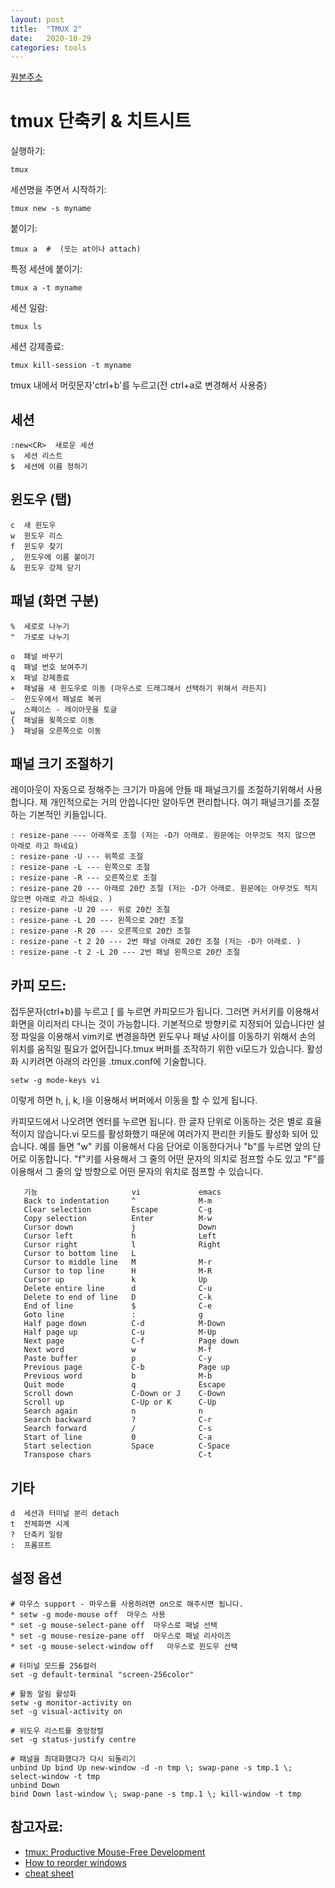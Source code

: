 ```yaml
---
layout: post
title:  "TMUX 2"
date:   2020-10-29
categories: tools
---
```


[원본주소](https://gist.github.com/ryeonho/7005437)

# tmux 단축키 & 치트시트

실행하기:

    tmux

세션명을 주면서 시작하기:

    tmux new -s myname

붙이기:

    tmux a  #  (또는 at이나 attach)

특정 세션에 붙이기:

    tmux a -t myname

세션 일람:

    tmux ls

세션 강제종료:

    tmux kill-session -t myname

tmux 내에서 머릿문자'ctrl+b'를 누르고(전 ctrl+a로 변경해서 사용중)

## 세션

    :new<CR>  새로운 세션
    s  세션 리스트
    $  세션에 이름 정하기

## 윈도우 (탭)

    c  새 윈도우
    w  윈도우 리스
    f  윈도우 찾기
    ,  윈도우에 이름 붙이기
    &  윈도우 강제 닫기

## 패널 (화면 구분)

    %  세로로 나누기
    "  가로로 나누기
    
    o  패널 바꾸기
    q  패널 번호 보여주기
    x  패널 강제종료
    +  패널을 새 윈도우로 이동 (마우스로 드래그해서 선택하기 위해서 라든지)
    -  윈도우에서 패널로 복귀
    ⍽  스페이스 - 레이아웃을 토글
    {  패널을 욎쪽으로 이동
    }  패널을 오른쪽으로 이동

## 패널 크기 조절하기

레이아웃이 자동으로 정해주는 크기가 마음에 안들 때 패널크기를 조절하기위해서 사용합니다. 제 개인적으로는 거의 안씁니다만 알아두면 편리합니다. 여기 패널크기를 조절하는 기본적인 키들입니다.

    : resize-pane --- 아래쪽로 조절 (저는 -D가 아래로. 원문에는 아무것도 적지 않으면 아래로 라고 하네요)
    : resize-pane -U --- 위쪽로 조절
    : resize-pane -L --- 왼쪽으로 조절
    : resize-pane -R --- 오른쪽으로 조절
    : resize-pane 20 --- 아래로 20칸 조절 (저는 -D가 아래로. 원문에는 아무것도 적지 않으면 아래로 라고 하네요. )
    : resize-pane -U 20 --- 위로 20칸 조절
    : resize-pane -L 20 --- 왼쪽으로 20칸 조절
    : resize-pane -R 20 --- 오른쪽으로 20칸 조절
    : resize-pane -t 2 20 --- 2번 패널 아래로 20칸 조절 (저는 -D가 아래로. )
    : resize-pane -t 2 -L 20 --- 2번 패널 왼쪽으로 20칸 조절

## 카피 모드:

접두문자(ctrl+b)를 누르고 [ 를 누르면 카피모드가 됩니다. 그러면 커서키를 이용해서 화면을 이리저리 다니는 것이 가능합니다. 기본적으로 방향키로 지정되어 있습니다만 설정 파일을 이용해서 vim키로 변경을하면 윈도우나 패널 사이를 이동하기 위해서 손의 위치를 움직일 필요가 없어집니다.tmux 버퍼를 조작하기 위한 vi모드가 있습니다. 활성화 시키려면 아래의 라인을 .tmux.conf에 기술합니다.

    setw -g mode-keys vi

이렇게 하면 h, j, k, l을 이용해서 버퍼에서 이동을 할 수 있게 됩니다.

카피모드에서 나오려면 엔터를 누르면 됩니다. 한 글자 단위로 이동하는 것은 별로 효율적이지 않습니다.vi 모드를 활성화했기 때문에 여러가지 편리한 키들도 활성화 되어 있습니다.
예를 들면 "w" 키를 이용해서 다음 단어로 이동한다거나 "b"를 누르면 앞의 단어로 이동합니다. "f"키를 사용해서 그 줄의 어떤 문자의 의치로 점프할 수도 있고 "F"를 이용해서 그 줄의 앞 방향으로 어떤 문자의 위치로 점프할 수 있습니다.

       기능                     vi             emacs
       Back to indentation     ^              M-m
       Clear selection         Escape         C-g
       Copy selection          Enter          M-w
       Cursor down             j              Down
       Cursor left             h              Left
       Cursor right            l              Right
       Cursor to bottom line   L
       Cursor to middle line   M              M-r
       Cursor to top line      H              M-R
       Cursor up               k              Up
       Delete entire line      d              C-u
       Delete to end of line   D              C-k
       End of line             $              C-e
       Goto line               :              g
       Half page down          C-d            M-Down
       Half page up            C-u            M-Up
       Next page               C-f            Page down
       Next word               w              M-f
       Paste buffer            p              C-y
       Previous page           C-b            Page up
       Previous word           b              M-b
       Quit mode               q              Escape
       Scroll down             C-Down or J    C-Down
       Scroll up               C-Up or K      C-Up
       Search again            n              n
       Search backward         ?              C-r
       Search forward          /              C-s
       Start of line           0              C-a
       Start selection         Space          C-Space
       Transpose chars                        C-t

## 기타

    d  세션과 터미널 분리 detach
    t  전체화면 시계
    ?  단축키 일람
    :  프롬프트

## 설정 옵션

    # 마우스 support - 마우스를 사용하려면 on으로 해주시면 됩니다.
    * setw -g mode-mouse off  마우스 사용
    * set -g mouse-select-pane off  마우스로 패널 선택
    * set -g mouse-resize-pane off  마우스로 패널 리사이즈
    * set -g mouse-select-window off   마우스로 윈도우 선택

    # 터미널 모드를 256컬러
    set -g default-terminal "screen-256color"

    # 활동 알림 활성화
    setw -g monitor-activity on
    set -g visual-activity on

    # 위도우 리스트를 중앙정렬
    set -g status-justify centre

    # 패널을 최대화했다가 다시 되돌리기
    unbind Up bind Up new-window -d -n tmp \; swap-pane -s tmp.1 \; select-window -t tmp
    unbind Down
    bind Down last-window \; swap-pane -s tmp.1 \; kill-window -t tmp

## 참고자료:

* [tmux: Productive Mouse-Free Development](http://pragprog.com/book/bhtmux/tmux)
* [How to reorder windows](http://superuser.com/questions/343572/tmux-how-do-i-reorder-my-windows)
* [cheat sheet](http://cheat.errtheblog.com/s/tmux/)
